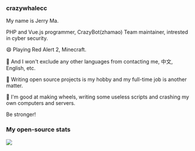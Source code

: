 ### crazywhalecc

My name is Jerry Ma.

PHP and Vue.js programmer, CrazyBot(zhamao) Team maintainer, intrested in cyber security.

😄 Playing Red Alert 2, Minecraft.

💬 And I won't exclude any other languages from contacting me, 中文, English, etc.

🔭 Writing open source projects is my hobby and my full-time job is another matter.

🤔 I'm good at making wheels, writing some useless scripts and crashing my own computers and servers.

Be stronger!

### My open-source stats

[![](https://github-readme-stats.vercel.app/api?username=crazywhalecc&show_icons=true&hide_border=false&count_private=true&include_all_commits=true)](https://github.com/crazywhalecc)

<!--
**crazywhalecc/crazywhalecc** is a ✨ _special_ ✨ repository because its `README.md` (this file) appears on your GitHub profile.

Here are some ideas to get you started:

- 🔭 I’m currently working on ...
- 🌱 I’m currently learning ...
- 👯 I’m looking to collaborate on ...
- 🤔 I’m looking for help with ...
- 💬 Ask me about ...
- 📫 How to reach me: ...
- 😄 Pronouns: ...
- ⚡ Fun fact: ...
-->
